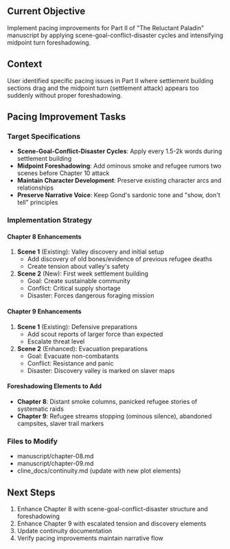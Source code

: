 ## Current Objective
Implement pacing improvements for Part II of "The Reluctant Paladin" manuscript by applying scene-goal-conflict-disaster cycles and intensifying midpoint turn foreshadowing.

## Context
User identified specific pacing issues in Part II where settlement building sections drag and the midpoint turn (settlement attack) appears too suddenly without proper foreshadowing.

## Pacing Improvement Tasks

### Target Specifications
- **Scene-Goal-Conflict-Disaster Cycles**: Apply every 1.5-2k words during settlement building
- **Midpoint Foreshadowing**: Add ominous smoke and refugee rumors two scenes before Chapter 10 attack
- **Maintain Character Development**: Preserve existing character arcs and relationships
- **Preserve Narrative Voice**: Keep Gond's sardonic tone and "show, don't tell" principles

### Implementation Strategy

#### Chapter 8 Enhancements
1. **Scene 1** (Existing): Valley discovery and initial setup
   - Add discovery of old bones/evidence of previous refugee deaths
   - Create tension about valley's safety
2. **Scene 2** (New): First week settlement building
   - Goal: Create sustainable community
   - Conflict: Critical supply shortage
   - Disaster: Forces dangerous foraging mission

#### Chapter 9 Enhancements  
1. **Scene 1** (Existing): Defensive preparations
   - Add scout reports of larger force than expected
   - Escalate threat level
2. **Scene 2** (Enhanced): Evacuation preparations
   - Goal: Evacuate non-combatants
   - Conflict: Resistance and panic
   - Disaster: Discovery valley is marked on slaver maps

#### Foreshadowing Elements to Add
- **Chapter 8**: Distant smoke columns, panicked refugee stories of systematic raids
- **Chapter 9**: Refugee streams stopping (ominous silence), abandoned campsites, slaver trail markers

### Files to Modify
- manuscript/chapter-08.md
- manuscript/chapter-09.md
- cline_docs/continuity.md (update with new plot elements)

## Next Steps
1. Enhance Chapter 8 with scene-goal-conflict-disaster structure and foreshadowing
2. Enhance Chapter 9 with escalated tension and discovery elements
3. Update continuity documentation
4. Verify pacing improvements maintain narrative flow
